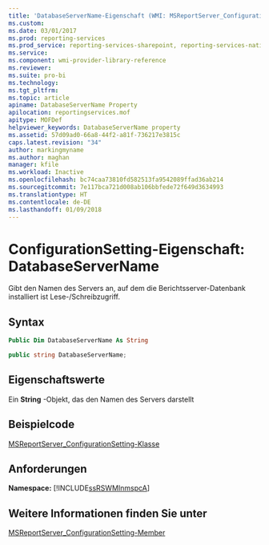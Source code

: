 ```yaml
---
title: 'DatabaseServerName-Eigenschaft (WMI: MSReportServer_ConfigurationSetting) | Microsoft-Dokumentation'
ms.custom: 
ms.date: 03/01/2017
ms.prod: reporting-services
ms.prod_service: reporting-services-sharepoint, reporting-services-native
ms.service: 
ms.component: wmi-provider-library-reference
ms.reviewer: 
ms.suite: pro-bi
ms.technology: 
ms.tgt_pltfrm: 
ms.topic: article
apiname: DatabaseServerName Property
apilocation: reportingservices.mof
apitype: MOFDef
helpviewer_keywords: DatabaseServerName property
ms.assetid: 57d09ad0-66a8-44f2-a81f-736217e3815c
caps.latest.revision: "34"
author: markingmyname
ms.author: maghan
manager: kfile
ms.workload: Inactive
ms.openlocfilehash: bc74caa73810fd582513fa9542089ffad36ab214
ms.sourcegitcommit: 7e117bca721d008ab106bbfede72f649d3634993
ms.translationtype: HT
ms.contentlocale: de-DE
ms.lasthandoff: 01/09/2018
---
```

# <a name="configurationsetting-property---databaseservername"></a>ConfigurationSetting-Eigenschaft: DatabaseServerName
  Gibt den Namen des Servers an, auf dem die Berichtsserver-Datenbank installiert ist Lese-/Schreibzugriff.  
  
## <a name="syntax"></a>Syntax  
  
```vb  
Public Dim DatabaseServerName As String  
```  
  
```csharp  
public string DatabaseServerName;  
```  
  
## <a name="property-values"></a>Eigenschaftswerte  
 Ein **String** -Objekt, das den Namen des Servers darstellt  
  
## <a name="example-code"></a>Beispielcode  
 [MSReportServer_ConfigurationSetting-Klasse](../../reporting-services/wmi-provider-library-reference/msreportserver-configurationsetting-class.md)  
  
## <a name="requirements"></a>Anforderungen  
 **Namespace:** [!INCLUDE[ssRSWMInmspcA](../../includes/ssrswminmspca-md.md)]  
  
## <a name="see-also"></a>Weitere Informationen finden Sie unter  
 [MSReportServer_ConfigurationSetting-Member](../../reporting-services/wmi-provider-library-reference/msreportserver-configurationsetting-members.md)  
  
  
